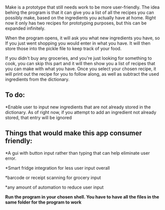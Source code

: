 Make is a prototype that still needs work to be more user-friendly.
The idea behing the program is that it can give you a list of all the recipes
you can possibly make, based on the ingredients you actually have at home.
Right now it only has two recipes for prototyping purposes, but this can be expanded infinitely.

When the program opens, it will ask you what new ingredients you have, so If you just went shopping
you would enter in what you have. It will then store those into the pickle file to keep track of your 
food. 

If you didn't buy any groceries, and you're just looking for something to cook, you can skip this part 
and it will then show you a list of recipes that you can make with what you have. Once you select
your chosen recipe, it will print out the recipe for you to follow along, as well as subtract the 
used ingredients from the dictionary.

To do:
------
*Enable user to input new ingredients that are not already stored in the dictionary.
 As of right now, if you attempt to add an ingredient not already stored, that entry
 will be ignored

Things that would make this app consumer friendly:
--------------------------------------------------
*A gui with button input rather than typing that can help eliminate user error.

*Smart fridge integration for less user input overall

*barcode or receipt scanning for grocery input

*any amount of automation to reduce user input

****Run the program in your chosen shell. You have to have all the files in the same folder for the program to work****
